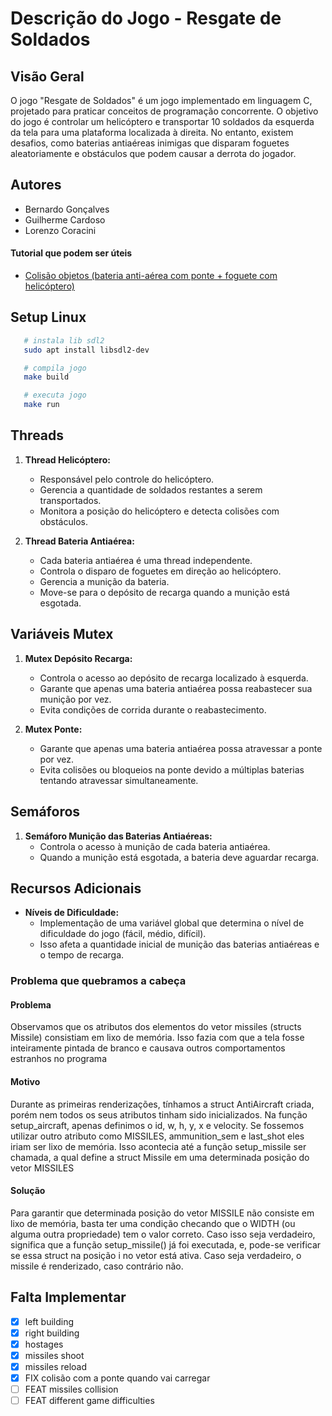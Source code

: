 # Descrição do Jogo - Resgate de Soldados

## Visão Geral

O jogo "Resgate de Soldados" é um jogo implementado em linguagem C, projetado para praticar conceitos de programação concorrente. O objetivo do jogo é controlar um helicóptero e transportar 10 soldados da esquerda da tela para uma plataforma localizada à direita. No entanto, existem desafios, como baterias antiaéreas inimigas que disparam foguetes aleatoriamente e obstáculos que podem causar a derrota do jogador.

## Autores

- Bernardo Gonçalves
- Guilherme Cardoso
- Lorenzo Coracini

#### Tutorial que podem ser úteis

- [Colisão objetos (bateria anti-aérea com ponte + foguete com helicóptero)](https://www.google.com/search?q=detect+colision+between+two+objects+sdl&oq=detect+colision+between+two+objects+sdl&gs_lcrp=EgZjaHJvbWUyBggAEEUYOTIJCAEQIRgKGKABMgkIAhAhGAoYoAHSAQg5MzQ1ajBqN6gCALACAA&sourceid=chrome&ie=UTF-8#fpstate=ive&vld=cid:4f9acd0d,vid:cWek-nbAcAE,st:0)

## Setup Linux

```bash
   # instala lib sdl2
   sudo apt install libsdl2-dev

   # compila jogo
   make build

   # executa jogo
   make run
```

## Threads

1. **Thread Helicóptero:**

   - Responsável pelo controle do helicóptero.
   - Gerencia a quantidade de soldados restantes a serem transportados.
   - Monitora a posição do helicóptero e detecta colisões com obstáculos.

2. **Thread Bateria Antiaérea:**
   - Cada bateria antiaérea é uma thread independente.
   - Controla o disparo de foguetes em direção ao helicóptero.
   - Gerencia a munição da bateria.
   - Move-se para o depósito de recarga quando a munição está esgotada.

## Variáveis Mutex

1. **Mutex Depósito Recarga:**

   - Controla o acesso ao depósito de recarga localizado à esquerda.
   - Garante que apenas uma bateria antiaérea possa reabastecer sua munição por vez.
   - Evita condições de corrida durante o reabastecimento.

2. **Mutex Ponte:**
   - Garante que apenas uma bateria antiaérea possa atravessar a ponte por vez.
   - Evita colisões ou bloqueios na ponte devido a múltiplas baterias tentando atravessar simultaneamente.

## Semáforos

1. **Semáforo Munição das Baterias Antiaéreas:**
   - Controla o acesso à munição de cada bateria antiaérea.
   - Quando a munição está esgotada, a bateria deve aguardar recarga.

## Recursos Adicionais

- **Níveis de Dificuldade:**
  - Implementação de uma variável global que determina o nível de dificuldade do jogo (fácil, médio, difícil).
  - Isso afeta a quantidade inicial de munição das baterias antiaéreas e o tempo de recarga.

### Problema que quebramos a cabeça

#### Problema

Observamos que os atributos dos elementos do vetor missiles (structs Missile)
consistiam em lixo de memória. Isso fazia com que a tela fosse inteiramente pintada de branco
e causava outros comportamentos estranhos no programa

#### Motivo

Durante as primeiras renderizações, tínhamos
a struct AntiAircraft criada, porém nem todos os seus atributos tinham sido inicializados.
Na função setup_aircraft, apenas definimos o id, w, h, y, x e velocity.
Se fossemos utilizar outro atributo como MISSILES, ammunition_sem e last_shot eles iriam ser lixo de memória.
Isso acontecia até a função setup_missile ser chamada, a qual define
a struct Missile em uma determinada posição do vetor MISSILES

#### Solução

Para garantir que determinada posição do vetor MISSILE
não consiste em lixo de memória, basta ter uma condição checando
que o WIDTH (ou alguma outra propriedade) tem o valor correto.
Caso isso seja verdadeiro, significa que a função setup_missile() já foi executada,
e, pode-se verificar se essa struct na posição i no vetor está ativa.
Caso seja verdadeiro, o missile é renderizado, caso contrário não.

## Falta Implementar

- [x] left building
- [x] right building
- [x] hostages
- [x] missiles shoot
- [x] missiles reload
- [x] FIX colisão com a ponte quando vai carregar
- [ ] FEAT missiles collision
- [ ] FEAT different game difficulties

